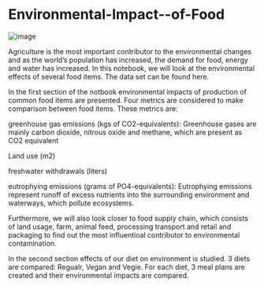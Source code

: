 # Environmental-Impact--of-Food

![image](https://user-images.githubusercontent.com/85642689/149712730-d12a29d6-f8fe-467f-953e-a36b3b7335e9.png)

Agriculture is the most important contributor to the environmental changes and as the world’s population has increased, the demand for food, energy and water has increased. In this notebook, we will look at the environmental effects of several food items. The data set can be found here.

In the first section of the notbook environmental impacts of production of common food items are presented. Four metrics are considered to make comparison between food items. These metrics are:

greenhouse gas emissions (kgs of CO2-equivalents): Greenhouse gases are mainly carbon dioxide, nitrous oxide and methane, which are present as CO2 equivalent

Land use (m2)

freshwater withdrawals (liters)

eutrophying emissions (grams of PO4-equivalents): Eutrophying emissions represent runoff of excess nutrients into the surrounding environment and waterways, which pollute ecosystems.

Furthermore, we will also look closer to food supply chain, which consists of land usage, farm, animal feed, processing transport and retail and packaging to find out the most influentioal contributor to environmental contamination.

In the second section effects of our diet on environment is studied. 3 diets are compared: Regualr, Vegan and Vegie. For each diet, 3 meal plans are created and their environmental impacts are compared.
